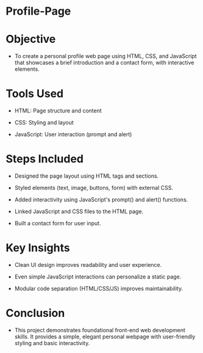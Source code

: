 # Profile-Page

# Objective
- To create a personal profile web page using HTML, CSS, and JavaScript that showcases a brief introduction and a contact form, with interactive elements.

# Tools Used
- HTML: Page structure and content

- CSS: Styling and layout

- JavaScript: User interaction (prompt and alert)

# Steps Included
- Designed the page layout using HTML tags and sections.

- Styled elements (text, image, buttons, form) with external CSS.

- Added interactivity using JavaScript's prompt() and alert() functions.

- Linked JavaScript and CSS files to the HTML page.

- Built a contact form for user input.

# Key Insights
- Clean UI design improves readability and user experience.

- Even simple JavaScript interactions can personalize a static page.

- Modular code separation (HTML/CSS/JS) improves maintainability.

# Conclusion
- This project demonstrates foundational front-end web development skills. It provides a simple, elegant personal webpage with user-friendly styling and basic interactivity.
